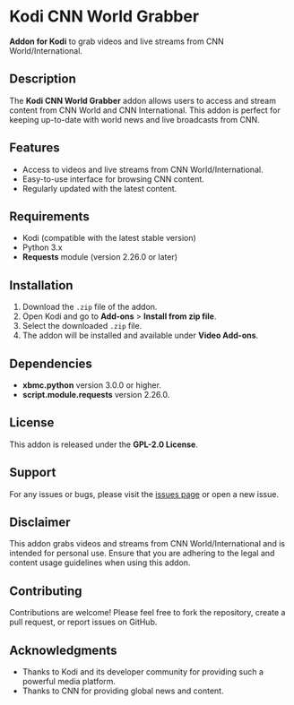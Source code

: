 # Kodi CNN World Grabber

**Addon for Kodi** to grab videos and live streams from CNN World/International.

## Description
The **Kodi CNN World Grabber** addon allows users to access and stream content from CNN World and CNN International. This addon is perfect for keeping up-to-date with world news and live broadcasts from CNN.

## Features
- Access to videos and live streams from CNN World/International.
- Easy-to-use interface for browsing CNN content.
- Regularly updated with the latest content.

## Requirements
- Kodi (compatible with the latest stable version)
- Python 3.x
- **Requests** module (version 2.26.0 or later)

## Installation
1. Download the `.zip` file of the addon.
2. Open Kodi and go to **Add-ons** > **Install from zip file**.
3. Select the downloaded `.zip` file.
4. The addon will be installed and available under **Video Add-ons**.

## Dependencies
- **xbmc.python** version 3.0.0 or higher.
- **script.module.requests** version 2.26.0.

## License
This addon is released under the **GPL-2.0 License**.

## Support
For any issues or bugs, please visit the [issues page](https://github.com/the-blue-mage/plugin.video.cnn/issues) or open a new issue.

## Disclaimer
This addon grabs videos and streams from CNN World/International and is intended for personal use. Ensure that you are adhering to the legal and content usage guidelines when using this addon.

## Contributing
Contributions are welcome! Please feel free to fork the repository, create a pull request, or report issues on GitHub.

## Acknowledgments
- Thanks to Kodi and its developer community for providing such a powerful media platform.
- Thanks to CNN for providing global news and content.
